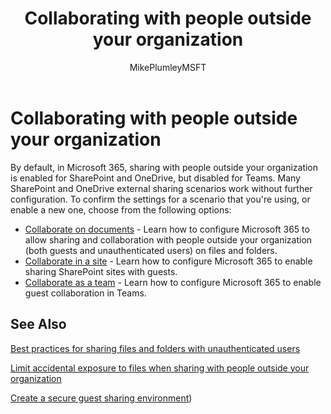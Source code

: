 ﻿---
title: "Collaborating with people outside your organization"
ms.author: mikeplum
author: MikePlumleyMSFT
manager: pamgreen
audience: ITPro
ms.topic: article
ms.service: sharepoint-online
ms.collection: SPO_Content
localization_priority: Normal
f1.keywords:
- NOCSH
description: "Learn how to configure Office 365 for collaboration with people outside your organization."
---

# Collaborating with people outside your organization

By default, in Microsoft 365, sharing with people outside your organization is enabled for SharePoint and OneDrive, but disabled for Teams. Many SharePoint and OneDrive external sharing scenarios work without further configuration. To confirm the settings for a scenario that you're using, or enable a new one, choose from the following options:

- [Collaborate on documents](collaborate-on-documents.md) - Learn how to configure Microsoft 365 to allow sharing and collaboration with people outside your organization (both guests and unauthenticated users) on files and folders.
- [Collaborate in a site](collaborate-in-a-site.md) - Learn how to configure Microsoft 365 to enable sharing SharePoint sites with guests.
- [Collaborate as a team](collaborate-as-a-team.md) - Learn how to configure Microsoft 365 to enable guest collaboration in Teams.

## See Also

[Best practices for sharing files and folders with unauthenticated users](best-practices-anonymous-sharing.md)

[Limit accidental exposure to files when sharing with people outside your organization](sharing-limit-accidental-exposure.md)

[Create a secure guest sharing environment](create-a-secure-guest-sharing-environment.md))
